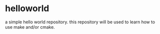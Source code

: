 # helloworld
a simple hello world repository.
this repository will be used to learn how to use make and/or cmake.

